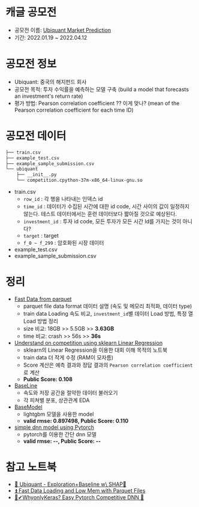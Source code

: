 # 캐글 공모전

- 공모전 이름: [Ubiquant Market Prediction](https://www.kaggle.com/c/ubiquant-market-prediction)
- 기간: 2022.01.19 ~ 2022.04.12



# 공모전 정보

- Ubiquant: 중국의 해지펀드 회사
- 공모전 목적: 투자 수익률을 예측하는 모델 구축 (build a model that forecasts an investment's return rate)
- 평가 방법: Pearson correlation coefficient ?? 이게 맞나? (mean of the Pearson correlation coefficient for each time ID)



# 공모전 데이터

```bash
├── train.csv
├── example_test.csv
├── example_sample_submission.csv
└── ubiquant
    ├── __init__.py
    └── competition.cpython-37m-x86_64-linux-gnu.so
```
- train.csv
  - `row_id` : 각 행을 나타내는 인덱스 id
  - `time_id` : 데이터가 수집된 시간에 대한 id code, 시간 사이의 값이 일정하지 않는다. 테스트 데이터에서는 훈련 데이터보다 짧아질 것으로 예상된다.
  - `investment_id` : 투자 id code, 모든 투자가 모든 시간 Id를 가지는 것이 아니다?
  - `target` : target
  - `f_0 ~ f_299` : 암호화된 시장 데이터
- example_test.csv
- example_sample_submission.csv


# 정리
- [Fast Data from parquet](https://github.com/catssci/TIL/blob/main/kaggle/Ubiquant_Market_Prediction/fast-data-loading-from-parquet.ipynb)
    - parquet file data format 데이터 설명 (속도 및 메모리 최적화, 데이터 type)
    - train data Loading 속도 비교, `investment_id`별 데이터 Load 방법, 특정 열 Load 방법 정리
    - size 비교: 18GB >> 5.5GB >> **3.63GB**
    - time 비교: crash >> 56s >> **36s**
- [Understand on competition using sklearn Linear Regression](https://github.com/catssci/TIL/blob/main/kaggle/Ubiquant_Market_Prediction/linear-regression-using-sklearn.ipynb)
    - sklearn의 Linear Regression을 이용한 대회 이해 목적의 노트북
    - train data 더 작게 수정 (RAM이 모자름)
    - Score 계산은 예측 결과와 정답 결과의 `Pearson correlation coefficient` 로 계산
    - **Public Score: 0.108**
- [BaseLine](https://github.com/catssci/TIL/blob/main/kaggle/Ubiquant_Market_Prediction/baseline.ipynb)
    - 속도와 저장 공간을 절약한 데이터 불러오기
    - 각 피쳐별 분포, 상관관계 EDA
- [BaseModel](https://github.com/catssci/TIL/blob/main/kaggle/Ubiquant_Market_Prediction/base-model.ipynb)
    - lightgbm 모델을 사용한 model
    - **valid rmse: 0.897498, Public Score: 0.110**
- [simple dnn model using Pytorch]()
    - pytorch를 이용한 간단 dnn 모델
    - **valid rmse: --, Public Score: --**

# 참고 노트북

- [🛒 Ubiquant - Exploration+Baseline w\ SHAP🛒](https://www.kaggle.com/utcarshagrawal/ubiquant-exploration-baseline-w-shap)
- [⏫ Fast Data Loading and Low Mem with Parquet Files](https://www.kaggle.com/robikscube/fast-data-loading-and-low-mem-with-parquet-files)
- [👀✔WhyonlyKeras? Easy Pytorch Competitive DNN 💖](https://www.kaggle.com/sahil112/whyonlykeras-easy-pytorch-competitive-dnn)
